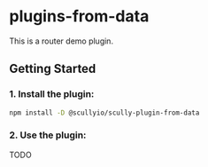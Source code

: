 # plugins-from-data

This is a router demo plugin.

## Getting Started

### 1. Install the plugin:

```bash
npm install -D @scullyio/scully-plugin-from-data
```

### 2. Use the plugin:

TODO